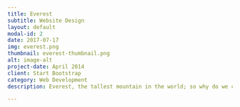 ```yaml
---
title: Everest
subtitle: Website Design
layout: default
modal-id: 2
date: 2017-07-17
img: everest.png
thumbnail: everest-thumbnail.png
alt: image-alt
project-date: April 2014
client: Start Bootstrap
category: Web Development
description: Everest, the tallest mountain in the world; so why do we call ourselves Everest? We believe cooking is like climbing; every stage of achievement like a camp on the way up to the top. We want to be the best at what we do, and one day we will reach the summit of Everest.

---
```

